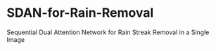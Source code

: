 # SDAN-for-Rain-Removal
Sequential Dual Attention Network for Rain Streak Removal in a Single Image
